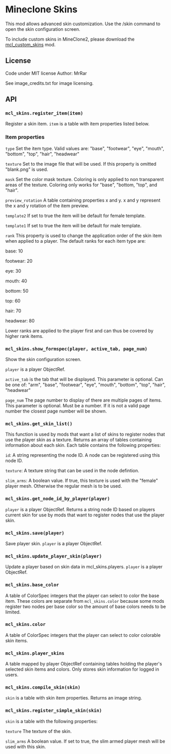 # Mineclone Skins

This mod allows advanced skin customization.
Use the /skin command to open the skin configuration screen.

To include custom skins in MineClone2, please download the [mcl_custom_skins](https://codeberg.org/MineClone2/mcl_custom_skins) mod.

## License
Code under MIT license
Author: MrRar

See image_credits.txt for image licensing.

## API

### `mcl_skins.register_item(item)`
Register a skin item. `item` is a table with item properties listed below.

### Item properties

`type`
Set the item type. Valid values are: "base", "footwear", "eye", "mouth", "bottom", "top", "hair", "headwear"

`texture`
Set to the image file that will be used. If this property is omitted "blank.png" is used.

`mask`
Set the color mask texture. Coloring is only applied to non transparent areas of the texture.
Coloring only works for "base", "bottom, "top", and "hair".

`preview_rotation`
A table containing properties x and y. x and y represent the x and y rotation of the item preview.

`template2`
If set to true the item will be default for female template.

`template1`
If set to true the item will be default for male template.

`rank`
This property is used to change the application order of the skin item when applied to a player.
The default ranks for each item type are:

base: 10

footwear: 20

eye: 30

mouth: 40

bottom: 50

top: 60

hair: 70

headwear: 80

Lower ranks are applied to the player first and can thus be covered by higher rank items.


### `mcl_skins.show_formspec(player, active_tab, page_num)`
Show the skin configuration screen.

`player` is a player ObjectRef.

`active_tab` is the tab that will be displayed. This parameter is optional.
Can be one of: "arm", "base", "footwear", "eye", "mouth", "bottom", "top", "hair", "headwear"

`page_num` The page number to display of there are multiple pages of items.
This parameter is optional. Must be a number. If it is not a valid page number the closest page number will be shown.

### `mcl_skins.get_skin_list()`
This function is used by mods that want a list of skins to register nodes that use the player skin as a texture.
Returns an array of tables containing information about each skin.
Each table contains the following properties:

`id`: A string representing the node ID. A node can be registered using this node ID.

`texture`: A texture string that can be used in the node defintion.

`slim_arms`: A boolean value. If true, this texture is used with the "female" player mesh. Otherwise the regular mesh is to be used.

### `mcl_skins.get_node_id_by_player(player)`
`player` is a player ObjectRef.
Returns a string node ID based on players current skin for use by mods that want to register nodes that use the player skin.

### `mcl_skins.save(player)`
Save player skin. `player` is a player ObjectRef.

### `mcl_skins.update_player_skin(player)`
Update a player based on skin data in mcl_skins.players.
`player` is a player ObjectRef.

### `mcl_skins.base_color`
A table of ColorSpec integers that the player can select to color the base item.
These colors are separate from `mcl_skins.color` because some mods register two nodes per base color so the amount of base colors needs to be limited.

### `mcl_skins.color`
A table of ColorSpec integers that the player can select to color colorable skin items.

### `mcl_skins.player_skins`
A table mapped by player ObjectRef containing tables holding the player's selected skin items and colors.
Only stores skin information for logged in users.

### `mcl_skins.compile_skin(skin)`
`skin` is a table with skin item properties.
Returns an image string.

### `mcl_skins.register_simple_skin(skin)`
`skin` is a table with the following properties:

`texture`
The texture of the skin.

`slim_arms`
A boolean value. If set to true, the slim armed player mesh will be used with this skin.
